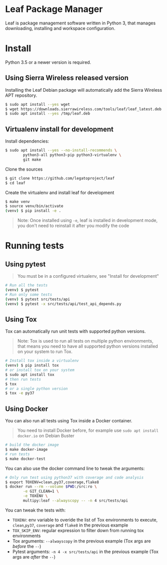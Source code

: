 # Leaf Package Manager

Leaf is package management software written in Python 3, that manages downloading, installing and workspace configuration.


# Install

Python 3.5 or a newer version is required.

## Using Sierra Wireless released version

Installing the Leaf Debian package will automatically add the Sierra Wireless APT repository.

```sh
$ sudo apt install --yes wget
$ wget https://downloads.sierrawireless.com/tools/leaf/leaf_latest.deb -O /tmp/leaf.deb
$ sudo apt install --yes /tmp/leaf.deb
```

## Virtualenv install for development

Install dependencies:

```sh
$ sudo apt install --yes --no-install-recommends \
        python3-all python3-pip python3-virtualenv \
        git make
```

Clone the sources

```sh
$ git clone https://github.com/legatoproject/leaf
$ cd leaf
```

Create the virtualenv and install leaf for development

```sh
$ make venv
$ source venv/bin/activate
(venv) $ pip install -e .
```
> Note: Once installed using `-e`, leaf is installed in development mode, you don't need to reinstall it after you modify the code

# Running tests

## Using pytest

> You must be in a configured virtualenv, see "Install for development"

```sh
# Run all the tests
(venv) $ pytest
# Run only some tests
(venv) $ pytest src/tests/api
(venv) $ pytest -x src/tests/api/test_api_depends.py
```

## Using Tox

Tox can automatically run unit tests with supported python versions.

> Note: Tox is used to run all tests on multiple python environments, that means you need to have all supported python versions installed on your system to run Tox.

```sh
# Install tox inside a virtualenv
(venv) $ pip install tox
# or install tox on your system
$ sudo apt install tox
# then run tests
$ tox
# or a single python version
$ tox -e py37
```

## Using Docker

You can also run all tests using Tox inside a Docker container.

> You need to install Docker before, for example use `sudo apt install docker.io` on Debian Buster

```sh
# build the docker image
$ make docker-image
# run tests
$ make docker-test
```

You can also use the docker command line to tweak the arguments:

```sh
# Only run test using python37 with coverage and code analysis
$ export TOXENV=clean,py37,coverage,flake8
$ docker run --rm --volume $PWD:/src:ro \
        -e GIT_CLEAN=1 \
        -e TOXENV \
        multipy:leaf --alwayscopy -- -n 4 src/tests/api
```

You can tweak the tests with:
 - `TOXENV`: env variable to overide the list of Tox environments to execute, `clean`,`py37`, `coverage` and `flake8` in the previous example
 - `TOX_SKIP_ENV`: regular expression to filter down from running tox environments
 - Tox arguments: `--alwayscopy` in the previous example (Tox args are *before* the `--`)
 - Pytest arguments: `-n 4 -x src/tests/api` in the previous example (Tox args are *after* the `--`)
